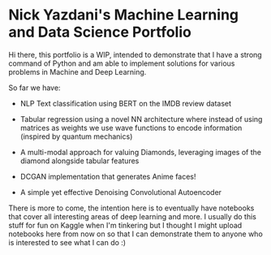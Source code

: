 # Nick Yazdani's Machine Learning and Data Science Portfolio

Hi there, this portfolio is a WIP, intended to demonstrate that I have a strong command of Python and am able to implement solutions for various problems in Machine and Deep Learning.

So far we have:
- NLP Text classification using BERT on the IMDB review dataset

- Tabular regression using a novel NN architecture where instead of using matrices as weights we use wave functions to encode information (inspired by quantum mechanics)

- A multi-modal approach for valuing Diamonds, leveraging  images of the diamond alongside tabular features

- DCGAN implementation that generates Anime faces!

- A simple yet effective Denoising Convolutional Autoencoder

There is more to come, the intention here is to eventually have notebooks that cover all interesting areas of deep learning and more. I usually do this stuff for fun on Kaggle when I'm tinkering but I thought I might upload notebooks here from now on so that I can demonstrate them to anyone who is interested to see what I can do :)
